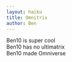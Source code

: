 ```yaml
---
layout: haiku
title: Omnitrix
author: Ben
---
```



Ben10 is super cool<br>
Ben10 has no ultimatrix<br>
Ben10 made Omniverse<br>
